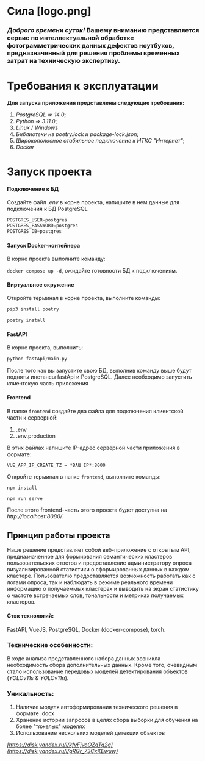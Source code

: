 # Сила [logo.png]
  ### *Доброго времени суток!* **Вашему вниманию** представляется сервис по интеллектуальной обработке фотограмметрических данных дефектов ноутбуков, предназначенный для решения проблемы временных затрат на техническую экспертизу. ###

# Требования к эксплуатации
**Для запуска приложения представлены следующие требования:**
1) *PostgreSQL => 14.0*;
2) *Python => 3.11.0*;
3) *Linux* / *Windows*
4) *Библиотеки из poetry.lock и package-lock.json*;
5) *Широкополосное стабильное подключение к ИТКС "Интернет"*;
6) *Docker* 

# Запуск проекта

#### Подключение к БД
  Создайте файл *.env* в корне проекта, напишите в нем данные для подключения к БД PostgreSQL

```python
POSTGRES_USER=postgres
POSTGRES_PASSWORD=postgres
POSTGRES_DB=postgres
```

#### Запуск Docker-контейнера

  В корне проекта выполните команду:
  
  `docker compose up -d`, ожидайте готовности БД к подключениям.

#### Виртуальное окружение

Откройте терминал в корне проекта, выполните команды:
```python
pip3 install poetry

poetry install
```

#### FastAPI

В корне проекта, выполнить:

```python
python fastApi/main.py
```

После того как вы запустите свою БД, выполнив команду выше будут подняты инстансы fastApi и PostgreSQL. Далее необходимо запустить клиентскую часть приложения


#### Frontend
В папке `frontend` создайте два файла для подключения клиентской части к серверной:

1) .env
2) .env.production
   
В этих файлах напишите IP-адрес серверной части приложения в формате:

`VUE_APP_IP_CREATE_TZ = *ВАШ IP*:8000`

Откройте терминал в папке `frontend`, выполните команды:

`npm install`

`npm run serve`

После этого frontend-часть этого проекта будет доступна на *http://localhost:8080/*.

## Принцип работы проекта

Наше решение представляет собой веб-приложение с открытым API, предназначенное для формирвания семантических кластеров  пользовательских ответов и предоставление администратору опроса визуализированной статистики о сформированных данных в каждом кластере. Пользователю предоставляется возможность работать как с логами опроса, так и наблюдать в режиме реального времени информацию о получаеммых кластерах и выводить на экран статистику о частоте встречаемых слов, тональности и метриках получаемых кластеров.

#### Стэк технологий:

FastAPI, VueJS, PostgreSQL, Docker (docker-compose), torch.

### Технические особенности:

В ходе анализа представленного набора данных возникла необходимость сбора дополнительных данных. Кроме того, очевидным стало использование передовых моделей детектирования объектов (*YOLOv11s* & *YOLOv11n*).


### Уникальность:

1. Наличие модуля автоформирования технического решения в формате .docx
2. Хранение истории запросов в целях сбора выборки для обучения на более "тяжелых" моделях
3. Использование нескольких моделей детекции объектов

*[https://disk.yandex.ru/i/kfvFjvoOZgTg2g](https://disk.yandex.ru/i/gRGr_73CxKEwuw)*
